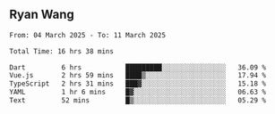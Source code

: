 ## Ryan Wang

<!--START_SECTION:waka-->

```txt
From: 04 March 2025 - To: 11 March 2025

Total Time: 16 hrs 38 mins

Dart         6 hrs           █████████░░░░░░░░░░░░░░░░   36.09 %
Vue.js       2 hrs 59 mins   ████▒░░░░░░░░░░░░░░░░░░░░   17.94 %
TypeScript   2 hrs 31 mins   ███▓░░░░░░░░░░░░░░░░░░░░░   15.18 %
YAML         1 hr 6 mins     █▓░░░░░░░░░░░░░░░░░░░░░░░   06.63 %
Text         52 mins         █▒░░░░░░░░░░░░░░░░░░░░░░░   05.29 %
```

<!--END_SECTION:waka-->
